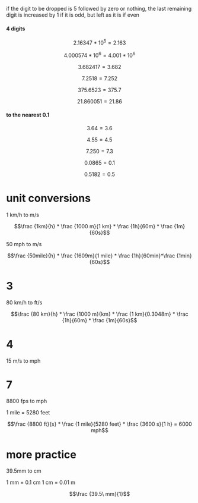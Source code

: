 if the digit to be dropped is 5 followed by zero or nothing, the last remaining digit is increased by 1 if it is odd, but left as it is if even
#### 4 digits

$$2.16347 * 10^5 = 2.163$$

$$4.000574 * 10^6 = 4.001 * 10^6$$

$$3.682417 = 3.682$$

$$7.2518 = 7.252$$

$$375.6523 = 375.7$$

$$21.860051 = 21.86$$

#### to the nearest 0.1

$$3.64 = 3.6$$

$$4.55 = 4.5$$

$$7.250 = 7.3$$

$$0.0865 = 0.1$$

$$0.5182 = 0.5$$

# unit conversions

1 km/h to m/s

$$\frac {1km}{h} * \frac {1000 m}{1 km} * \frac {1h}{60m} * \frac {1m}{60s}$$

50 mph to m/s


$$\frac {50mile}{h} * \frac {1609m}{1 mile} * \frac {1h}{60min}*\frac {1min}{60s}$$

# 3

80 km/h to ft/s

$$\frac {80 km}{h} * \frac {1000 m}{km} * \frac {1 km}{0.3048m} * \frac {1h}{60m} * \frac {1m}{60s}$$


# 4

15 m/s to mph

$$$$

# 7

8800 fps to mph

1 mile = 5280 feet

$$\frac {8800 ft}{s} * \frac {1 mile}{5280 feet} * \frac {3600 s}{1 h} = 6000 mph$$

# more practice

39.5mm to cm

1 mm = 0.1 cm
1 cm = 0.01 m

$$\frac {39.5\ mm}{1}$$
